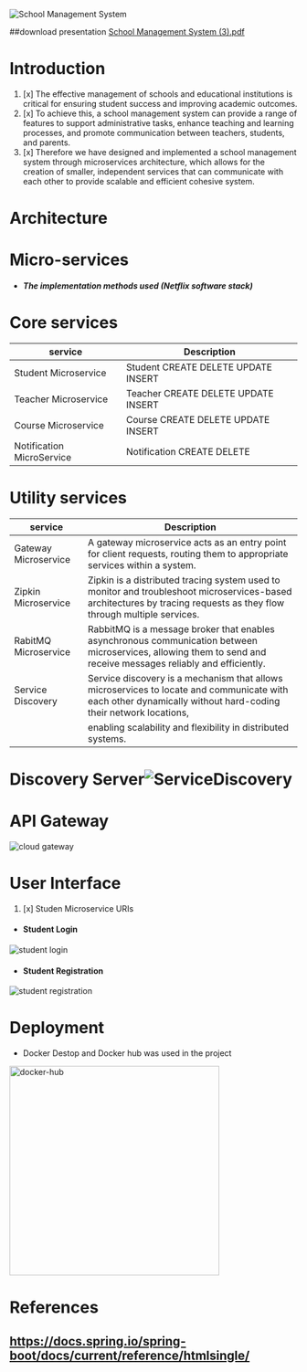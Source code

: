 ![School Management System](https://github.com/dhanushka365/SchoolEase/assets/66137046/b1509d87-afd1-463d-a15e-3c748ebed843)

##download presentation
[School Management System (3).pdf](https://github.com/dhanushka365/SchoolEase/files/11475123/School.Management.System.3.pdf)

# Introduction
1. [x] The effective management of schools and educational institutions is critical for ensuring student success and improving academic outcomes.
2. [x] To achieve this, a school management system can provide a range of features to support administrative tasks, enhance teaching and learning processes, and promote communication between teachers, students, and parents.
3. [x] Therefore we have designed and implemented a school management system through microservices architecture, which allows for the creation of smaller, independent services that can communicate with each other to provide scalable and efficient cohesive system.

# Architecture

# Micro-services
* ##### The implementation methods used (Netflix software stack)

# Core services
|service                       | Description                                                                            | 
| ---------------------------- | -------------------------------------------------------------------------------------- | 
| Student Microservice         | Student CREATE DELETE UPDATE INSERT                                                    | 
| Teacher Microservice         | Teacher CREATE DELETE UPDATE INSERT                                                    | 
| Course Microservice          | Course CREATE DELETE UPDATE INSERT                                                     | 
| Notification MicroService    | Notification CREATE DELETE                                                             | 

# Utility services
|service                       | Description                                                                                                                                                                 | 
| ---------------------------- | --------------------------------------------------------------------------------------------------------------------------------------------------------------------------- | 
| Gateway Microservice         | A gateway microservice acts as an entry point for client requests, routing them to appropriate services within a system.                                                    | 
| Zipkin Microservice          | Zipkin is a distributed tracing system used to monitor and troubleshoot microservices-based architectures by tracing requests as they flow through multiple services.       | 
| RabitMQ Microservice         | RabbitMQ is a message broker that enables asynchronous communication between microservices, allowing them to send and receive messages reliably and efficiently.            | 
| Service Discovery            | Service discovery is a mechanism that allows microservices to locate and communicate with each other dynamically without hard-coding their network locations,               |
|                              |   enabling scalability and flexibility in distributed systems.                                                                                                             | 

# Discovery Server![ServiceDiscovery](https://github.com/dhanushka365/SchoolEase/assets/66137046/457d85b7-5002-4d0c-a090-38b26b219eb7)


# API Gateway

![cloud gateway](https://github.com/dhanushka365/SchoolEase/assets/66137046/9b1f9a1e-8860-45e2-a342-d15ce525b50a)

# User Interface
1. [x] Studen Microservice URIs
* #### Student Login
![student login](https://github.com/dhanushka365/SchoolEase/assets/66137046/6bffb2c0-8c19-4734-b166-55b0287c6ed2)
* #### Student Registration
![student registration](https://github.com/dhanushka365/SchoolEase/assets/66137046/22c13d7b-56c1-473d-acc3-b979e2158446)

# Deployment
- Docker Destop  and Docker hub was used in the project
<img width="367" alt="docker-hub" src="https://github.com/dhanushka365/SchoolEase/assets/66137046/df541d51-d1d3-4050-9353-7aa59794ddc9">

# References
## https://docs.spring.io/spring-boot/docs/current/reference/htmlsingle/
